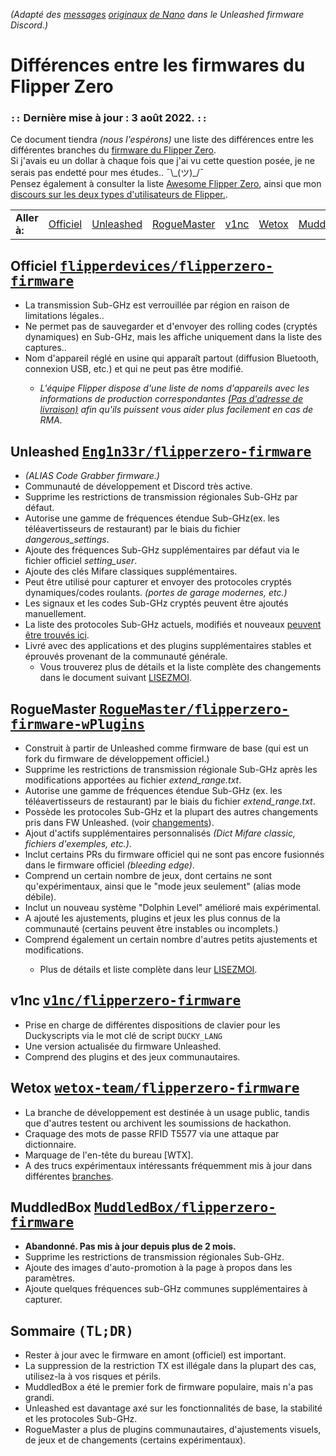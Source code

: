 <em>(Adapté des <a href="https://discord.com/channels/937479784148115456/937489970007003166/970666146804170792">messages</a> <a href="https://discord.com/channels/937479784148115456/937489970007003166/970666162247581806">originaux</a> <a href="discord.com/users/597435984925294620">de Nano</a> dans le Unleashed firmware Discord.)</em>

<h1>Différences entre les firmwares du Flipper Zero</h1>
<h3>
  <code>::</code> Dernière mise à jour : 3 août 2022. <code>::</code>
</h3>
<p>Ce document tiendra <em>(nous l'espérons)</em> une liste des différences entre les différentes branches du <a
    href="#official">firmware du Flipper Zero</a>. <br>Si j'avais eu un dollar à chaque fois que j'ai vu cette question posée, je ne serais pas endetté pour mes études.. ¯\_(ツ)_/¯ <br>Pensez également à consulter la liste <a
    href="https://github.com/djsime1/awesome-flipperzero">Awesome Flipper Zero</a>, ainsi que mon <a
    href="https://gist.github.com/djsime1/73adaaf24f20b8bb70c4d4854431b0f1">discours sur les deux types d'utilisateurs de Flipper.</a>. </p>
    <table><tr>
      <td>
        <strong>Aller à:</strong>
      </td>
      <td><a href="#official">Officiel</a></td>
      <td><a href="#unleashed">Unleashed</a></td>
      <td><a href="#plugins">RogueMaster</a></td>
      <td><a href="#v1nc">v1nc</a></td>
      <td><a href="#wetox">Wetox</a></td>
      <td><a href="#muddledbox">MuddledBox</a></td>
      <td><a href="#summary">Summary (TL;DR)</a></td>
    </tr></table>
<h2 id="official">Officiel <kbd>
    <a href="https://github.com/flipperdevices/flipperzero-firmware">flipperdevices/flipperzero-firmware</a>
  </kbd>
</h2>
<ul>
  <li>La transmission Sub-GHz est verrouillée par région en raison de limitations légales..</li>
  <li>Ne permet pas de sauvegarder et d'envoyer des rolling codes (cryptés dynamiques) en Sub-GHz, mais les affiche uniquement dans la liste des captures..
  </li>
  <li>Nom d'appareil réglé en usine qui apparaît partout (diffusion Bluetooth, connexion USB, etc.) et qui ne peut pas être modifié.</li>
  <ul>
    <li><em>L'équipe Flipper dispose d'une liste de noms d'appareils avec les informations de production correspondantes <a href="https://discord.com/channels/740930220399525928/765282833744265246/971881286543224852">(Pas d'adresse de livraison)</a> afin qu'ils puissent vous aider plus facilement en cas de RMA.</em></li>
  </ul>
</ul>
<h2 id="unleashed">Unleashed <kbd>
    <a href="https://github.com/Eng1n33r/flipperzero-firmware">Eng1n33r/flipperzero-firmware</a>
  </kbd>
</h2>
<ul>
  <li><em>(ALIAS Code Grabber firmware.)</em></li>
  <li>Communauté de développement et Discord très active.</li>
  <li>Supprime les restrictions de transmission régionales Sub-GHz par défaut.</li>
  <li>Autorise une gamme de fréquences étendue Sub-GHz(ex. les téléavertisseurs de restaurant) par le biais du fichier <em>dangerous_settings</em>.</li>
  <li>Ajoute des fréquences Sub-GHz supplémentaires par défaut via le fichier officiel <em>setting_user</em>.</li>
  <li>Ajoute des clés Mifare classiques supplémentaires.</li>
  <li>Peut être utilisé pour capturer et envoyer des protocoles cryptés dynamiques/codes roulants. <em>(portes de garage modernes, etc.)</em></li>
  <li>Les signaux et les codes Sub-GHz cryptés peuvent être ajoutés manuellement.</li>
  <li>La liste des protocoles Sub-GHz actuels, modifiés et nouveaux <a href="https://github.com/Eng1n33r/flipperzero-firmware#current-modified-and-new-subghz-protocols-list">peuvent être trouvés ici</a>.</li>
  <li>Livré avec des applications et des plugins supplémentaires stables et éprouvés provenant de la communauté générale.
  <ul><li>Vous trouverez plus de détails et la liste complète des changements dans le document suivant <a href="https://github.com/Eng1n33r/flipperzero-firmware#readme">LISEZMOI</a>.</li></ul>
</ul>
<h2 id="plugins">RogueMaster <kbd>
    <a href="https://github.com/RogueMaster/flipperzero-firmware-wPlugins">RogueMaster/flipperzero-firmware-wPlugins</a>
  </kbd>
</h2>
<ul>
  <li>Construit à partir de Unleashed comme firmware de base (qui est un fork du firmware de développement officiel.)</li>
  <li>Supprime les restrictions de transmission régionale Sub-GHz après les modifications apportées au fichier <em>extend_range.txt</em>.</li>
    <li>Autorise une gamme de fréquences étendue Sub-GHz (ex. les téléavertisseurs de restaurant) par le biais du fichier <em>extend_range.txt</em>.</li>
  <li>Possède les protocoles Sub-GHz et la plupart des autres changements pris dans FW Unleashed. (voir <a href="#unleashed">changements</a>).</li>
  <li>Ajout d'actifs supplémentaires personnalisés <em>(Dict Mifare classic, fichiers d'exemples, etc.)</em>.</li>
  <li>Inclut certains PRs du firmware officiel qui ne sont pas encore fusionnés dans le firmware officiel <em>(bleeding edge)</em>.</li>
  <li>Comprend un certain nombre de jeux, dont certains ne sont qu'expérimentaux, ainsi que le "mode jeux seulement" (alias mode débile).</li>
  <li>Inclut un nouveau système "Dolphin Level" amélioré mais expérimental.</li>
  <li>A ajouté les ajustements, plugins et jeux les plus connus de la communauté (certains peuvent être instables ou incomplets.)</li>
  <li>Comprend également un certain nombre d'autres petits ajustements et modifications.</li>
  <ul><li>Plus de détails et liste complète dans leur <a href="https://github.com/RogueMaster/flipperzero-firmware-wPlugins#readme">LISEZMOI</a>.</li></ul>
</ul>
<h2 id="v1nc">v1nc <kbd>
    <a href="https://github.com/v1nc/flipperzero-firmware">v1nc/flipperzero-firmware</a>
  </kbd>
</h2>
<ul>
  <li>Prise en charge de différentes dispositions de clavier pour les Duckyscripts via le mot clé de script <code>DUCKY_LANG</code></li>
  <li>Une version actualisée du firmware Unleashed.</li>
  <li>Comprend des plugins et des jeux communautaires. </li>
</ul>
<h2 id="wetox">Wetox <kbd>
    <a href="https://github.com/wetox-team/flipperzero-firmware">wetox-team/flipperzero-firmware</a>
  </kbd>
</h2>
<ul>
  <li>La branche de développement est destinée à un usage public, tandis que d'autres testent ou archivent les soumissions de hackathon.</li>
  <li>Craquage des mots de passe RFID T5577 via une attaque par dictionnaire.</li>
  <li>Marquage de l'en-tête du bureau [WTX].</li>
  <li>A des trucs expérimentaux intéressants fréquemment mis à jour dans différentes <a href="https://github.com/wetox-team/flipperzero-firmware/branches">branches</a>.</li>
</ul>
<h2 id="muddledbox">MuddledBox <kbd>
    <a href="https://github.com/MuddledBox/flipperzero-firmware">MuddledBox/flipperzero-firmware</a>
  </kbd>
</h2>
<ul>
  <li><b>Abandonné. Pas mis à jour depuis plus de 2 mois.</b></li>
  <li>Supprime les restrictions de transmission régionales Sub-GHz.</li>
  <li>Ajoute des images d'auto-promotion à la page à propos dans les paramètres.</li>
  <li>Ajoute quelques fréquences sub-GHz communes supplémentaires à capturer.</li>
</ul>
<h2 id="summary">Sommaire <kbd>(TL;DR)</kbd></h2>
<ul>
  <li>Rester à jour avec le firmware en amont (officiel) est important.</li>
  <li>La suppression de la restriction TX est illégale dans la plupart des cas, utilisez-la à vos risques et périls.</li>
  <li>MuddledBox a été le premier fork de firmware populaire, mais n'a pas grandi.</li>
  <li>Unleashed est davantage axé sur les fonctionnalités de base, la stabilité et les protocoles Sub-GHz.</li>
  <li>RogueMaster a plus de plugins communautaires, d'ajustements visuels, de jeux et de changements (certains expérimentaux).</li>
</ul>
